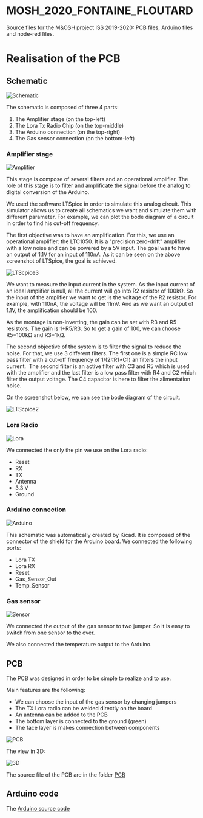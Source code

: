 # MOSH_2020_FONTAINE_FLOUTARD
Source files for the M&OSH project ISS 2019-2020: PCB files, Arduino files and node-red files.

# Realisation of the PCB

## Schematic 

![Schematic](./img/schema.PNG)

The schematic is composed of three 4 parts:

1. The Amplifier stage (on the top-left)
1. The Lora Tx Radio Chip (on the top-middle)
1. The Arduino connection (on the top-right)
1. The Gas sensor connection (on the bottom-left)

### Amplifier stage

![Amplifier](./img/amplifier.PNG)

This stage is compose of several filters and an operational amplifier. The role of this stage is to filter and amplificate the signal before the analog to digital conversion of the Arduino. 

We used the software LTSpice in order to simulate this analog circuit. This simulator allows us to create all schematics we want and simulate them with different parameter. For example, we can plot the bode diagram of a circuit in order to find his cut-off frequency.

The first objective was to have an amplification. For this, we use an operational amplifier: the LTC1050. It is a "precision zero-drift" amplifier with a low noise and can be powered by a 5V input. The goal was to have an output of 1.1V for an input of 110nA. As it can be seen on the above screenshot of LTSpice, the goal is achieved.

![LTScpice3](./img/ltspice3.png)

We want to measure the input current in the system. As the input current of an ideal amplifier is null, all the current will go into R2 resistor of 100kΩ. So the input of the amplifier we want to get is the voltage of the R2 resistor. For example, with 110nA, the voltage will be 11mV. And as we want an output of 1.1V, the amplification should be 100.

As the montage is non-inverting, the gain can be set with R3 and R5 resistors. The gain is 1+R5/R3. So to get a gain of 100, we can choose R5=100kΩ and R3=1kΩ.

The second objective of the system is to filter the signal to reduce the noise. For that, we use 3 different filters. The first one is a simple RC low pass filter with a cut-off frequency of 1/(2*π*R1*C1) an filters the input current.  The second filter is an active filter with C3 and R5 which is used with the amplifier and the last filter is a low pass filter with R4 and C2 which filter the output voltage. The C4 capacitor is here to filter the alimentation noise.

On the screenshot below, we can see the bode diagram of the circuit.

![LTScpice2](./img/ltspice2.png)

### Lora Radio

![Lora](./img/lora.PNG)

We connected the only the pin we use on the Lora radio:
* Reset
* RX
* TX
* Antenna
* 3.3 V
* Ground

### Arduino connection

![Arduino](./img/arduino.PNG)

This schematic was automatically created by Kicad. It is composed of the connector of the shield for the Arduino board.
We connected the following ports:
* Lora TX
* Lora RX
* Reset
* Gas_Sensor_Out
* Temp_Sensor

### Gas sensor

![Sensor](./img/sensor.PNG)

We connected the output of the gas sensor to two jumper. So it is easy to switch from one sensor to the over. 

We also connected the temperature output to the Arduino.


## PCB

The PCB was designed in order to be simple to realize and to use. 

Main features are the following:
* We can choose the input of the gas sensor by changing jumpers
* The TX Lora radio can be welded directly on the board
* An antenna can be added to the PCB 
* The bottom layer is connected to the ground (green)
* The face layer is makes connection between components

![PCB](./img/pcb.PNG)

The view in 3D:

![3D](./img/3d.PNG)

The source file of the PCB are in the folder [PCB](https://github.com/MOSH-Insa-Toulouse/MOSH_2020_FONTAINE_FLOUTARD/tree/master/PCB)

## Arduino code

The [Arduino source code](https://github.com/MOSH-Insa-Toulouse/MOSH_2020_FONTAINE_FLOUTARD/tree/master/Arduino)
